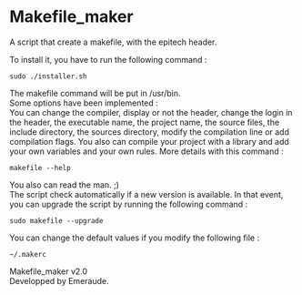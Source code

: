 Makefile_maker
==============

A script that create a makefile, with the epitech header.

To install it, you have to run the following command :

	sudo ./installer.sh

The makefile command will be put in /usr/bin.  
Some options have been implemented :  
You can change the compiler, display or not the header, change the login in the header, the executable name, the project name, the source files, the include directory, the sources directory, modify the compilation line or add compilation flags. You also can compile your project with a library and add your own variables and your own rules. More details with this command :

	makefile --help

You also can read the man. ;)  
The script check automatically if a new version is available. In that event, you can upgrade the script by running the following command :

	sudo makefile --upgrade

You can change the default values if you modify the following file :

	~/.makerc

Makefile_maker v2.0  
Developped by Emeraude.
